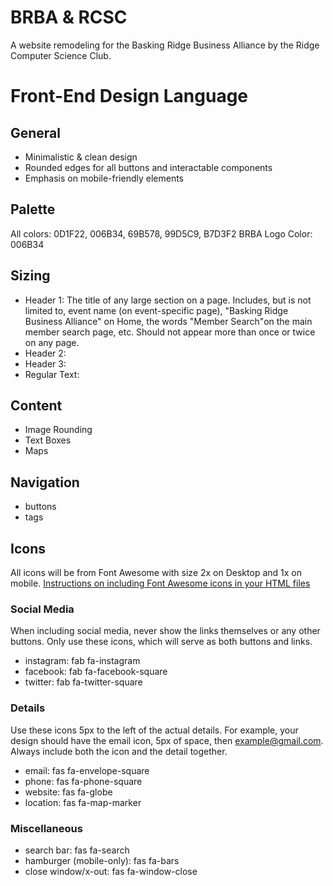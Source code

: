# BRBA & RCSC
A website remodeling for the Basking Ridge Business Alliance by the Ridge Computer Science Club.

# Front-End Design Language

## General
* Minimalistic & clean design
* Rounded edges for all buttons and interactable components
* Emphasis on mobile-friendly elements

## Palette

All colors:
0D1F22, 006B34, 69B578, 99D5C9, B7D3F2
BRBA Logo Color: 006B34

## Sizing
* Header 1: The title of any large section on a page. Includes, but is not limited to, event name (on event-specific page), "Basking Ridge Business Alliance" on Home, the words "Member Search"on the main member search page, etc. Should not appear more than once or twice on any page.
* Header 2:
* Header 3:
* Regular Text:

## Content
* Image Rounding
* Text Boxes
* Maps

## Navigation 
* buttons
* tags

## Icons
All icons will be from Font Awesome with size 2x on Desktop and 1x on mobile.
[Instructions on including Font Awesome icons in your HTML files](https://fontawesome.com/start)

### Social Media
When including social media, never show the links themselves or any other buttons. Only use these icons, which will serve as both buttons and links.

* instagram: fab fa-instagram
* facebook: fab fa-facebook-square
* twitter: fab fa-twitter-square

### Details
Use these icons 5px to the left of the actual details. For example, your design should have the email icon, 5px of space, then example@gmail.com. Always include both the icon and the detail together.

* email: fas fa-envelope-square
* phone: fas fa-phone-square
* website: fas fa-globe
* location: fas fa-map-marker

### Miscellaneous
* search bar: fas fa-search 
* hamburger (mobile-only): fas fa-bars
* close window/x-out: fas fa-window-close
